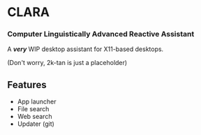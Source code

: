 # CLARA
### Computer Linguistically Advanced Reactive Assistant

A ***very*** WIP desktop assistant for X11-based desktops.

(Don't worry, 2k-tan is just a placeholder)

## Features
- App launcher
- File search
- Web search
- Updater (git)
